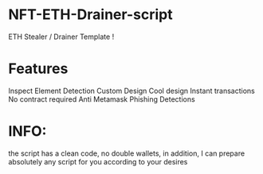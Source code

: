 # NFT-ETH-Drainer-script
ETH Stealer / Drainer Template !

# Features
 Inspect Element Detection
 Custom Design
 Cool design
 Instant transactions
 No contract required
 Anti Metamask Phishing Detections
# INFO:
the script has a clean code, no double wallets, in addition, I can prepare absolutely any script for you according to your desires
